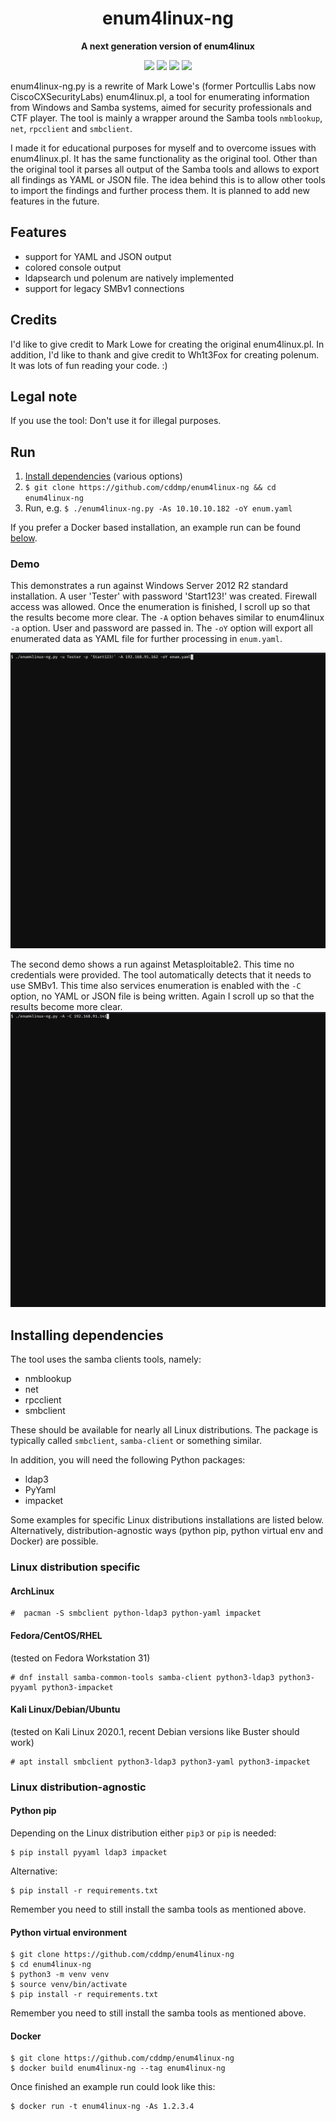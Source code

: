 <h1 align="center">enum4linux-ng</h1>
<p align="center">
<strong>A next generation version of enum4linux</strong>
</p>
<p align="center">
<img src="https://img.shields.io/badge/python-3.6-blue.svg"/>
<img src="https://img.shields.io/badge/python-3.7-blue.svg"/>
<img src="https://img.shields.io/badge/python-3.8-blue.svg"/>
<img src="https://img.shields.io/badge/License-GPLv3-green.svg"/>
</p>

enum4linux-ng.py is a rewrite of Mark Lowe's (former Portcullis Labs now CiscoCXSecurityLabs) enum4linux.pl, a tool for enumerating information from Windows and Samba systems, aimed for security professionals and CTF player. The tool is mainly a wrapper around the Samba tools `nmblookup`, `net`, `rpcclient` and `smbclient`.

I made it for educational purposes for myself and to overcome issues with enum4linux.pl. It has the same functionality as the original tool. Other than the original tool it parses all output of the Samba tools and allows to export all findings as YAML or JSON file. The idea behind this is to allow other tools to import the findings and further process them. It is planned to add new features in the future.

## Features
- support for YAML and JSON output
- colored console output
- ldapsearch und polenum are natively implemented
- support for legacy SMBv1 connections

## Credits
I'd like to give credit to Mark Lowe for creating the original enum4linux.pl. In addition, I'd like to thank and give credit to Wh1t3Fox for creating polenum.
It was lots of fun reading your code. :)

## Legal note
If you use the tool: Don't use it for illegal purposes.

## Run
1. [Install dependencies](#Installing-dependencies) (various options)
2. ```$ git clone https://github.com/cddmp/enum4linux-ng && cd enum4linux-ng```
3. Run, e.g. ```$ ./enum4linux-ng.py -As 10.10.10.182 -oY enum.yaml```

If you prefer a Docker based installation, an example run can be found [below](#Docker).

### Demo
This demonstrates a run against Windows Server 2012 R2 standard installation. A user 'Tester' with password 'Start123!' was created. Firewall access was allowed. Once the enumeration is finished, I scroll up so that the results become more clear. The ```-A``` option behaves similar to enum4linux ```-a``` option. User and password are passed in. The ```-oY``` option will export all enumerated data as YAML file for further processing in ```enum.yaml```.

![Demo](https://github.com/cddmp/misc/blob/master/screencasts/enum4linux-ng/demo1.gif)

The second demo shows a run against Metasploitable2. This time no credentials were provided. The tool automatically detects that it needs to use SMBv1. This time also services enumeration is enabled with the ```-C``` option, no YAML or JSON file is being written. Again I scroll up so that the results become more clear.
![Demo](https://github.com/cddmp/misc/blob/master/screencasts/enum4linux-ng/demo2.gif)

## Installing dependencies
The tool uses the samba clients tools, namely:
- nmblookup
- net
- rpcclient
- smbclient

These should be available for nearly all Linux distributions. The package is typically called `smbclient`, `samba-client` or something similar.

In addition, you will need the following Python packages:
- ldap3
- PyYaml
- impacket

Some examples for specific Linux distributions installations are listed below. Alternatively, distribution-agnostic ways (python pip, python virtual env and Docker) are possible.

### Linux distribution specific
#### ArchLinux

```console
#  pacman -S smbclient python-ldap3 python-yaml impacket
```
#### Fedora/CentOS/RHEL
(tested on Fedora Workstation 31)

```console
# dnf install samba-common-tools samba-client python3-ldap3 python3-pyyaml python3-impacket
```

#### Kali Linux/Debian/Ubuntu 
(tested on Kali Linux 2020.1, recent Debian versions like Buster should work)

```console
# apt install smbclient python3-ldap3 python3-yaml python3-impacket
```

### Linux distribution-agnostic
#### Python pip
Depending on the Linux distribution either `pip3` or `pip` is needed:

```console
$ pip install pyyaml ldap3 impacket
```

Alternative:

```console
$ pip install -r requirements.txt
```

Remember you need to still install the samba tools as mentioned above.

#### Python virtual environment
```console
$ git clone https://github.com/cddmp/enum4linux-ng
$ cd enum4linux-ng
$ python3 -m venv venv
$ source venv/bin/activate
$ pip install -r requirements.txt
```

Remember you need to still install the samba tools as mentioned above.
#### Docker
```console
$ git clone https://github.com/cddmp/enum4linux-ng
$ docker build enum4linux-ng --tag enum4linux-ng
```
Once finished an example run could look like this:
```console
$ docker run -t enum4linux-ng -As 1.2.3.4 
```

